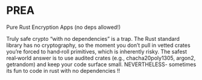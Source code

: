 # PREA
Pure Rust Encryption Apps (no deps allowed!) 


Truly safe crypto “with no dependencies” is a trap. The Rust standard library has no cryptography, so the moment you don’t pull in vetted crates you’re forced to hand‑roll primitives, which is inherently risky. The safest real‑world answer is to use audited crates (e.g., chacha20poly1305, argon2, getrandom) and keep your code surface small. NEVERTHELESS- sometimes its fun to code in rust with no dependencies !! 
